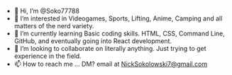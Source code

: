 - 👋 Hi, I’m @Soko77788
- 👀 I’m interested in Videogames, Sports, Lifting, Anime, Camping and all matters of the nerd variety. 
- 🌱 I’m currently learning Basic coding skills. HTML, CSS, Command Line, GitHub, and eventually going into React development. 
- 💞️ I’m looking to collaborate on literally anything. Just trying to get experience in the field. 
- 📫 How to reach me ... DM? email at NickSokolowski7@gmail.com

<!---
Soko77788/Soko77788 is a ✨ special ✨ repository because its `README.md` (this file) appears on your GitHub profile.
You can click the Preview link to take a look at your changes.
--->
